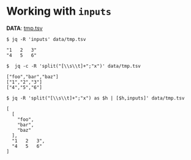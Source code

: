 ---
---

# Working with `inputs`

**DATA**: [tmp.tsv](../data/tmp.tsv)

```console
$ jq -R 'inputs' data/tmp.tsv

"1   2   3"
"4   5   6"
```

```console
$  jq -c -R 'split("[\\s\\t]+";"x")' data/tmp.tsv

["foo","bar","baz"]
["1","2","3"]
["4","5","6"]
```

```console
$ jq -R 'split("[\\s\\t]+";"x") as $h | [$h,inputs]' data/tmp.tsv

[
  [
    "foo",
    "bar",
    "baz"
  ],
  "1   2   3",
  "4   5   6"
]
```
